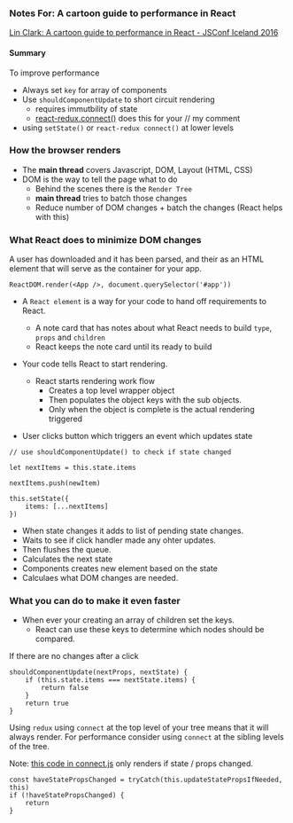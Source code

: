 
### Notes For:  A cartoon guide to performance in React
[Lin Clark: A cartoon guide to performance in React - JSConf Iceland 2016](https://www.youtube.com/watch?v=NGxVLnJKhP8&index=2&list=PL37ZVnwpeshGtbb-i7WJqtxZhoe5AGIw4)

#### Summary
To improve performance
* Always set `key` for array of components
* Use `shouldComponentUpdate` to short circuit rendering
  * requires immutbility of state
  * [react-redux.connect()](https://github.com/reactjs/react-redux) does this for your // my comment
* using `setState()` or `react-redux connect()` at lower levels

### How the browser renders

* The **main thread** covers Javascript, DOM, Layout (HTML, CSS)
* DOM is the way to tell the page what to do
  * Behind the scenes there is the `Render Tree`
  * **main thread** tries to batch those changes
  * Reduce number of DOM changes + batch the changes (React helps with this)

### What React does to minimize DOM changes

A user has downloaded and it has been parsed, and their as an HTML element that will serve as the container for your app.

```
ReactDOM.render(<App />, document.querySelector('#app'))
```

* A `React element` is a way for your code to hand off requirements to React.
  * A note card that has notes about what React needs to build `type`, `props` and `children`
  * React keeps the note card until its ready to build
* Your code tells React to start rendering.
  * React starts rendering work flow
     * Creates a top level wrapper object
     * Then populates the object keys with the sub objects.
     * Only when the object is complete is the actual rendering triggered

* User clicks button which triggers an event which updates state

```
// use shouldComponentUpdate() to check if state changed

let nextItems = this.state.items

nextItems.push(newItem)

this.setState({
    items: [...nextItems]
})
```

* When state changes it adds to list of pending state changes.
* Waits to see if click handler made any ohter updates.
* Then flushes the queue.
* Calculates the next state
* Components creates new element based on the state
* Calculaes what DOM changes are needed.

### What you can do to make it even faster

* When ever your creating an array of children set the keys.
  * React can use these keys to determine which nodes should be compared.

If there are no changes after a click

```
shouldComponentUpdate(nextProps, nextState) {
    if (this.state.items === nextState.items) {
        return false
    }
    return true
}
```

Using `redux` using `connect` at the top level of your tree means that it will always render.
For performance consider using `connect` at the sibling levels of the tree.

Note: [this code in connect.js](https://github.com/reactjs/react-redux/blob/master/src/components/connect.js) only renders if state / props changed.

```
const haveStatePropsChanged = tryCatch(this.updateStatePropsIfNeeded, this)
if (!haveStatePropsChanged) {
    return
}
```







